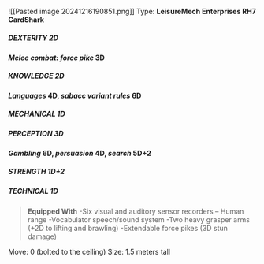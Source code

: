 ![[Pasted image 20241216190851.png]]
Type: **LeisureMech Enterprises RH7 CardShark**
##### DEXTERITY 2D
***Melee combat: force pike* 3D**
##### KNOWLEDGE 2D
***Languages* 4D, *sabacc variant rules* 6D**
##### MECHANICAL 1D
##### PERCEPTION 3D
***Gambling* 6D, *persuasion* 4D, *search* 5D+2**
##### STRENGTH 1D+2
##### TECHNICAL 1D

> **Equipped With**
> -Six visual and auditory sensor recorders – Human range
> -Vocabulator speech/sound system
> -Two heavy grasper arms (+2D to lifting and brawling)
> -Extendable force pikes (3D stun damage)

Move: 0 (bolted to the ceiling)
Size: 1.5 meters tall